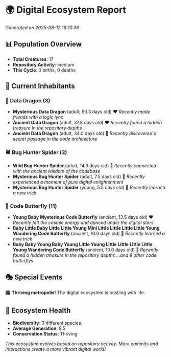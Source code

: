 # 🌍 Digital Ecosystem Report
*Generated on 2025-08-12 18:10:36*

## 📊 Population Overview
- **Total Creatures**: 17
- **Repository Activity**: medium
- **This Cycle**: 0 births, 0 deaths

## 👥 Current Inhabitants

### 🐉 Data Dragon (3)
- **Mysterious Data Dragon** (adult, 50.3 days old) ❤️
  *Recently made friends with a logic lynx*
- **Ancient Data Dragon** (adult, 37.8 days old) ❤️
  *Recently found a hidden treasure in the repository depths*
- **Ancient Data Dragon** (adult, 34.0 days old) 💛
  *Recently discovered a secret passage in the code architecture*

### 🕷️ Bug Hunter Spider (3)
- **Wild Bug Hunter Spider** (adult, 14.3 days old) 💛
  *Recently connected with the ancient wisdom of the codebase*
- **Mysterious Bug Hunter Spider** (adult, 7.5 days old) 💚
  *Recently experienced a moment of pure digital enlightenment*
- **Mysterious Bug Hunter Spider** (young, 5.5 days old) 💚
  *Recently learned a new trick*

### 🦋 Code Butterfly (11)
- **Young Baby Mysterious Code Butterfly** (ancient, 13.5 days old) ❤️
  *Recently felt the cosmic energy and danced under the digital stars*
- **Baby Little Baby Little Little Young Mini Little Little Little Little Young Wandering Code Butterfly** (ancient, 10.0 days old) 💛
  *Recently learned a new trick*
- **Baby Baby Young Baby Young Little Young Little Little Little Little Young Wandering Code Butterfly** (ancient, 10.0 days old) 💛
  *Recently found a hidden treasure in the repository depths*
  *...and 8 other code butterflys*

## 🎭 Special Events

🏙️ **Thriving metropolis!** The digital ecosystem is bustling with life.

## 🔬 Ecosystem Health
- **Biodiversity**: 3 different species
- **Average Generation**: 8.5
- **Conservation Status**: Thriving

*This ecosystem evolves based on repository activity. More commits and interactions create a more vibrant digital world!*